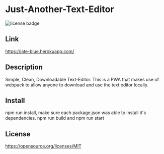 # Just-Another-Text-Editor
![license badge](https://img.shields.io/badge/license-MIT-blue)

## Link
https://jate-blue.herokuapp.com/

## Description
Simple, Clean, Downloadable Text-Editor. This is a PWA that makes use of webpack to allow anyone to download and use the text editor locally.
## Install
npm run install, make sure each package.json was able to install it's dependencies. npm run build and npm run start

## License
https://opensource.org/licenses/MIT
